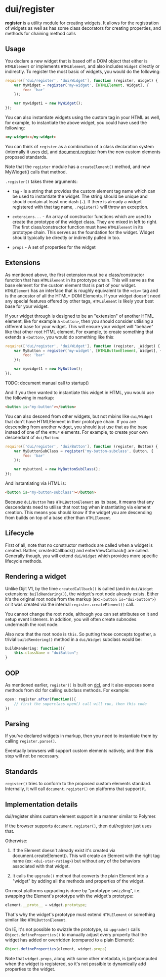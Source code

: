 # dui/register

**register** is a utility module for creating widgets.  It allows for the registration of widgets as well as has some
class decorators for creating properties, and methods for chaining method calls

## Usage

You declare a new widget that is based off a DOM object that either is
`HTMLElement` or implements `HTMLElement`, and also includes `Widget` directly or indirectly.
To register the most basic of widgets, you would do the following:

```js
require(['dui/register', 'dui/Widget'], function (register, Widget) {
	var MyWidget = register('my-widget', [HTMLElement, Widget], {
		foo: 'bar'
	});

	var mywidget1 = new MyWidget();
});
```

You can also instantiate widgets using the custom tag in your HTML as well, for example, to instantiate the above
widget, you could have used the following:

```html
<my-widget></my-widget>
```

You can think of `register` as a combination of a class declaration system (internally it uses [dcl](http://dcljs.org),
and [document.register](http://www.w3.org/TR/custom-elements/) from the new custom elements proposed standards.

Note that the `register` module has a `createElement()` method, and new MyWidget() calls that method.


`.register()` takes three arguments:

* `tag` - Is a string that provides the custom element tag name which can be used to instantiate the widget.  The string
  should be unique and should contain at least one dash (`-`).  If there is already a widget
  registered with that tag name, `.register()` will throw an exception.

* `extensions...` - An array of constructor functions which are used
  to create the prototype of the widget class.  They are mixed in left to right.  The first
  class/constructor function must have `HTMLElement` in its prototype chain.  This serves as the
  foundation for the widget.   Widget should typically be directly or indirectly pulled in too.

* `props` - A set of properties for the widget

## Extensions

As mentioned above, the first extension must be a class/constructor function that has `HTMLElement` in its prototype
chain.  This will serve as the base element for the custom element that is part of your widget.  `HTMLElement` has an
interface that is roughly equivalent to the `<div>` tag and is the ancestor of all the HTML* DOM Elements.  If your
widget doesn't need any special features offered by other tags, `HTMLElement` is likely your best base for your widget.

If your widget through is designed to be an "extension" of another HTML element, like for example a `<button>`, then you
should consider utilising a different base for your widget.  This will ensure your widget will "behave" like that other
root HTML element.  For example, to create something that extends a `<button>`, you would do something like this:

```js
require(['dui/register', 'dui/Widget'], function (register, _Widget) {
	var MyButton = register('my-widget', [HTMLButtonElement, Widget], {
		foo: 'bar'
	});

	var mywidget1 = new MyButton();
});
```

TODO: document manual call to startup()

And if you then wanted to instantiate this widget in HTML, you would use the following in markup:

```html
<button is="my-button"></button>
```

You can also descend from other widgets, but not mixins like `dui/Widget` that don't have HTMLElement in their
prototype chain.  If you are descending from another widget, you should just use that as the base instead of one of the
`HTML*` elements.  For example, to create your own descendant of `dui/Button`:

```js
require(['dui/register', 'dui/Button'], function (register, Button) {
	var MyButtonSubClass = register('my-button-subclass', Button, {
		foo: 'bar'
	});

	var mybutton1 = new MyButtonSubClass();
});
```

And instantiating via HTML is:

```html
<button is="my-button-subclass"></button>
```

Because `dui/Button` has `HTMLButtonElement` as its base, it means that any descendants need to utilise that root
tag when instantiating via element creation.  This means you should know if the widget you are descending from builds
on top of a base other than `HTMLElement`.

## Lifecycle

First of all, note that no constructor methods are called when a widget is created.
Rather, createdCallback() and enterViewCallback() are called.
Generally though, you will extend `dui/Widget` which provides more specific lifecycle methods.

## Rendering a widget

Unlike Dijit V1, by the time `createdCallback()` is called (and in `dui/Widget` extensions: `buildRendering()`),
the widget's root node already exists.  Either it's the original root node from the markup
(ex: `<button is="dui-button">`) or it was created via the internal `register.createElement()` call.

You cannot change the root node, although you can set attributes on it and setup event listeners.
In addition, you will often create subnodes underneath the root node.

Also note that the root node is `this`.   So putting those concepts together, a trivial `buildRendering()` method
in a `dui/Widget` subclass would be:

```js
buildRendering: function(){
	this.className = "duiButton";
}
```

## OOP

As mentioned earlier, `register()` is built on [dcl](http://dcljs.org), and it also exposes some methods
from dcl for calling subclass methods.   For example:

```js
open: register.after(function(){
	// first the superclass open() call will run, then this code
})
```

## Parsing

If you've declared widgets in markup, then you need to instantiate them by calling `register.parse()`.

Eventually browsers will support custom elements natively, and then this step will not be necessary.

## Standards

`register()` tries to conform to the proposed custom elements standard.   Internally, it will call `document.register()`
on platforms that support it.

## Implementation details

dui/register shims custom element support in a manner similar to Polymer.

If the browser supports `document.register()`, then dui/register just uses that.

Otherwise:

1. If the Element doesn't already exist it's created via document.createElement().
   This will create an Element with the right tag name (ex: `<dui-star-rating>`) but
   without any of the behaviors associated with that widget.

2. It calls the `upgrade()` method that converts the plain Element
   into a "widget" by adding all the methods and properties of the widget.

On most platforms upgrading is done by "prototype swizzling",
i.e. swapping the Element's prototype with the widget's prototype:

```js
element.__proto__ = widget.prototype;
```

That's why the widget's prototype must extend `HTMLElement` or something
similar like `HTMLButtonElement`.

On IE, it's not possible to swizzle the prototype, so `upgrade()` calls
`Object.defineProperties()` to manually adjust every property that the widget
has added or overridden (compared to a plain Element):

```js
Object.defineProperties(element, widget.props)
```

Note that `widget.props`, along with some other metadata, is (pre)computed
when the widget is registered, so it's not possible to dynamically add properties
to the widget.





